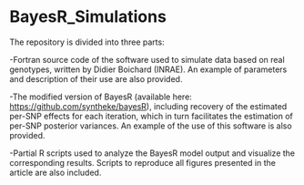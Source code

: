 # BayesR_Simulations

The repository is divided into three parts: 


-Fortran source code of the software used to simulate data based on real genotypes, written by Didier Boichard (INRAE). An example of parameters and description of their use are also provided.


-The modified version of BayesR (available here: https://github.com/syntheke/bayesR), including recovery of the estimated per-SNP effects for each iteration, which in turn facilitates the estimation of per-SNP posterior variances. An example of the use of this software is also provided. 


-Partial R scripts used to analyze the BayesR model output and visualize the corresponding results. Scripts to reproduce all figures presented in the article are also included.
